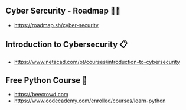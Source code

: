 
## Cyber Sercurity -  Roadmap 👨‍💻
- https://roadmap.sh/cyber-security

## Introduction to Cybersecurity 📋
- https://www.netacad.com/pt/courses/introduction-to-cybersecurity

## Free Python Course 🚀

- https://beecrowd.com
- https://www.codecademy.com/enrolled/courses/learn-python
  

